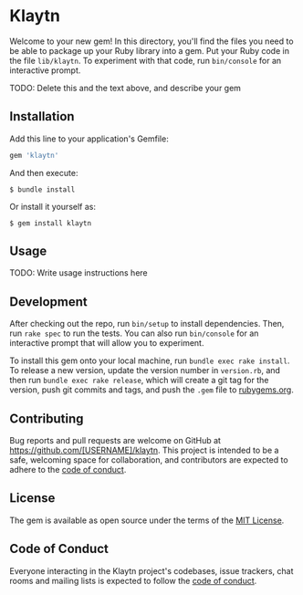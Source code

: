 # Klaytn

Welcome to your new gem! In this directory, you'll find the files you need to be able to package up your Ruby library into a gem. Put your Ruby code in the file `lib/klaytn`. To experiment with that code, run `bin/console` for an interactive prompt.

TODO: Delete this and the text above, and describe your gem

## Installation

Add this line to your application's Gemfile:

```ruby
gem 'klaytn'
```

And then execute:

    $ bundle install

Or install it yourself as:

    $ gem install klaytn

## Usage

TODO: Write usage instructions here

## Development

After checking out the repo, run `bin/setup` to install dependencies. Then, run `rake spec` to run the tests. You can also run `bin/console` for an interactive prompt that will allow you to experiment.

To install this gem onto your local machine, run `bundle exec rake install`. To release a new version, update the version number in `version.rb`, and then run `bundle exec rake release`, which will create a git tag for the version, push git commits and tags, and push the `.gem` file to [rubygems.org](https://rubygems.org).

## Contributing

Bug reports and pull requests are welcome on GitHub at https://github.com/[USERNAME]/klaytn. This project is intended to be a safe, welcoming space for collaboration, and contributors are expected to adhere to the [code of conduct](https://github.com/[USERNAME]/klaytn/blob/master/CODE_OF_CONDUCT.md).


## License

The gem is available as open source under the terms of the [MIT License](https://opensource.org/licenses/MIT).

## Code of Conduct

Everyone interacting in the Klaytn project's codebases, issue trackers, chat rooms and mailing lists is expected to follow the [code of conduct](https://github.com/[USERNAME]/klaytn/blob/master/CODE_OF_CONDUCT.md).
